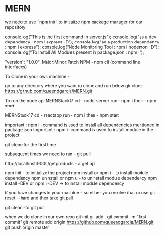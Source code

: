 # MERN

we need to use "npm init" to initialize npm package manager for our repository

console.log("This is the first command in server.js"); console.log("as a dev dependency : npm i express -D"); console.log("as a production dependency : npm i express"); console.log("Node Monitoring Tool : npm i nodemon -D"); console.log("To Install All Modules present in package.json : npm i");

"version": "1.0.0", Major:Minor:Patch NPM - npm cli (command line interfaces)

To Clone in your own machine -

go to any directory where you want to clone and run below
git clone https://github.com/queendgarcia/MERN.git

To run the node api MERNStack17 cd - node-server run - npm i then - npm start

MERNStack17 cd - reactapp run - npm i then - npm start

important : npm i -command is used to install all dependencies mentioned in package.json important : npm i -command is used to install module in the project

git clone for the first time

subsequent times we need to run - git pull

http://localhost:9000/getproducts - a get api

npm init - to initialize the project npm install or npm i - to install module dependency npm uninstall or npm u - to uninstall module dependency npm install -DEV or npm i -DEV -> to install module dependency

if you have changes in your machine - so either you resolve that or use git reset --hard and then take git pull

git clean -fd git pull

when we do clone in our own repo
git init
git add .
git commit -m "first commit"
git remote add origin https://github.com/queendgarcia/MERN.git
git push origin master
